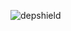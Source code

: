 ![depshield](https://14gxy2qgoj.execute-api.us-east-2.amazonaws.com/prod/badges/depshield-ci/ci-project-41/depshield.svg)
<!-- ![depshield](https://staging.depshield.sonatype.org/badges/depshield-ci/ci-project-41/depshield.svg) -->
